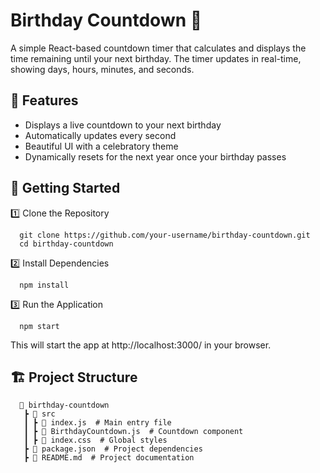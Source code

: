 # Birthday Countdown 🎂 
A simple React-based countdown timer that calculates and displays the time remaining until your next birthday. The timer updates in real-time, showing days, hours, minutes, and seconds.

## 🚀 Features
- Displays a live countdown to your next birthday
- Automatically updates every second
- Beautiful UI with a celebratory theme
- Dynamically resets for the next year once your birthday passes

## 📌 Getting Started
1️⃣ Clone the Repository
  ```
    git clone https://github.com/your-username/birthday-countdown.git
    cd birthday-countdown
  ```

2️⃣ Install Dependencies
  ```
    npm install
  ```

3️⃣ Run the Application
  ```
    npm start
  ```

This will start the app at http://localhost:3000/ in your browser.

## 🏗️ Project Structure
  ```
    📂 birthday-countdown
     ┣ 📂 src
     ┃ ┣ 📜 index.js  # Main entry file
     ┃ ┣ 📜 BirthdayCountdown.js  # Countdown component
     ┃ ┣ 📜 index.css  # Global styles
     ┣ 📜 package.json  # Project dependencies
     ┣ 📜 README.md  # Project documentation
  ```

